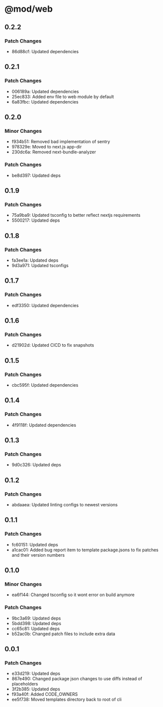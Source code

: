 # @mod/web

## 0.2.2

### Patch Changes

- 86d88cf: Updated dependencies

## 0.2.1

### Patch Changes

- 006189a: Updated dependencies
- 25ec833: Added env file to web module by default
- 6a83fbc: Updated dependencies

## 0.2.0

### Minor Changes

- f934b51: Removed bad implementation of sentry
- 978329e: Moved to next.js app-dir
- 230dc6a: Removed next-bundle-analyzer

### Patch Changes

- be8d397: Updated deps

## 0.1.9

### Patch Changes

- 75a9ba9: Updated tsconfig to better reflect nextjs requirements
- 5500217: Updated deps

## 0.1.8

### Patch Changes

- fa3ee1a: Updated deps
- 9d3a971: Updated tsconfigs

## 0.1.7

### Patch Changes

- edf3350: Updated dependencies

## 0.1.6

### Patch Changes

- d21902d: Updated CICD to fix snapshots

## 0.1.5

### Patch Changes

- cbc595f: Updated dependencies

## 0.1.4

### Patch Changes

- 4f9118f: Updated dependencies

## 0.1.3

### Patch Changes

- 9d0c326: Updated deps

## 0.1.2

### Patch Changes

- abdaaea: Updated linting configs to newest versions

## 0.1.1

### Patch Changes

- fc60151: Updated deps
- a1cac01: Added bug report item to template package.jsons to fix patches and their version numbers

## 0.1.0

### Minor Changes

- ea6f144: Changed tsconfig so it wont error on build anymore

### Patch Changes

- 9bc3a69: Updated deps
- 5bdd398: Updated deps
- cc65c81: Updated deps
- b52ac0b: Changed patch files to include extra data

## 0.0.1

### Patch Changes

- e33d219: Updated deps
- 867e490: Changed package json changes to use diffs instead of placeholders
- 3f2b385: Updated deps
- f93a40f: Added CODE_OWNERS
- ee5f738: Moved templates directory back to root of cli
